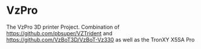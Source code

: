 # VzPro
The VzPro 3D printer Project. Combination of https://github.com/pbsuper/VZTrident and https://github.com/VzBoT3D/VzBoT-Vz330 as well as the TronXY X5SA Pro
